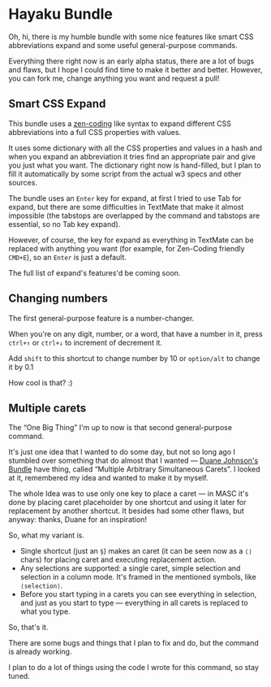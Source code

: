 # Hayaku Bundle
Oh, hi, there is my humble bundle with some nice features like smart CSS abbreviations expand and some useful general-purpose commands.

Everything there right now is an early alpha status, there are a lot of bugs and flaws, but I hope I could find time to make it better and better. However, you can fork me, change anything you want and request a pull!

## Smart CSS Expand
This bundle uses a [zen-coding](http://code.google.com/p/zen-coding/) like syntax to expand different CSS abbreviations into a full CSS properties with values.

It uses some dictionary with all the CSS properties and values in a hash and when you expand an abbreviation it tries find an appropriate pair and give you just what you want. The dictionary right now is hand-filled, but I plan to fill it automatically by some script from the actual w3 specs and other sources.

The bundle uses an `Enter` key for expand, at first I tried to use Tab for expand, but there are some difficulties in TextMate that make it almost impossible (the tabstops are overlapped by the command and tabstops are essential, so no Tab key expand).

However, of course, the key for expand as everything in TextMate can be replaced with anything you want (for example, for Zen-Coding friendly `CMD+E`), so an `Enter` is just a default.

The full list of expand's features'd be coming soon.

## Changing numbers
The first general-purpose feature is a number-changer.

When you're on any digit, number, or a word, that have a number in it, press `ctrl+↑` or `ctrl+↓` to increment of decrement it.

Add `shift` to this shortcut to change number by 10 or `option/alt` to change it by 0.1

How cool is that? :)

## Multiple carets
The “One Big Thing” I'm up to now is that second general-purpose command.

It's just one idea that I wanted to do some day, but not so long ago I stumbled over something that do almost that I wanted — [Duane Johnson's Bundle](http://inquirylabs.com/blog2009/my-textmate-bundle/) have thing, called “Multiple Arbitrary Simultaneous Carets”. I looked at it, remembered my idea and wanted to make it by myself.

The whole Idea was to use only one key to place a caret — in MASC it's done by placing caret placeholder by one shortcut and using it later for replacement by another shortcut. It besides had some other flaws, but anyway: thanks, Duane for an inspiration!

So, what my variant is.

* Single shortcut (just an `§`) makes an caret (it can be seen now as a `⟨⟩` chars) for placing caret and executing replacement action.
* Any selections are supported: a single caret, simple selection and selection in a column mode. It's framed in the mentioned symbols, like `⟨selection⟩`.
* Before you start typing in a carets you can see everything in selection, and just as you start to type — everything in all carets is replaced to what you type.

So, that's it.

There are some bugs and things that I plan to fix and do, but the command is already working.

I plan to do a lot of things using the code I wrote for this command, so stay tuned.
